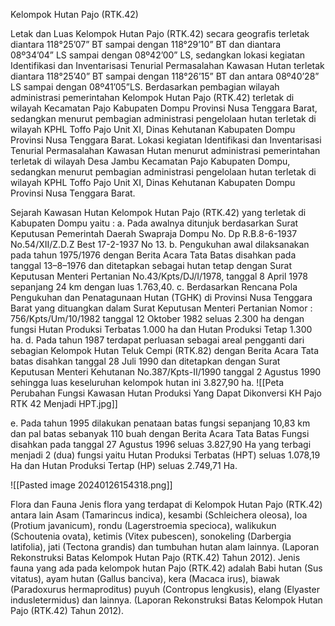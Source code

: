 Kelompok Hutan Pajo (RTK.42)

Letak dan Luas
Kelompok Hutan Pajo (RTK.42) secara geografis terletak diantara 118°25’07” BT sampai dengan 118°29’10” BT dan diantara 08º34’04” LS sampai dengan 08º42’00” LS, sedangkan lokasi kegiatan Identifikasi dan Inventarisasi Tenurial Permasalahan Kawasan Hutan terletak diantara 118°25’40” BT sampai dengan 118°26’15”  BT dan antara 08º40’28” LS sampai dengan  08º41’05”LS.
Berdasarkan pembagian wilayah administrasi pemerintahan Kelompok Hutan Pajo (RTK.42) terletak di wilayah Kecamatan Pajo Kabupaten Dompu Provinsi Nusa Tenggara Barat, sedangkan menurut pembagian administrasi pengelolaan hutan terletak di wilayah KPHL Toffo Pajo Unit XI, Dinas Kehutanan Kabupaten Dompu Provinsi Nusa Tenggara Barat.
Lokasi kegiatan Identifikasi dan Inventarisasi Tenurial Permasalahan Kawasan Hutan menurut administrasi pemerintahan terletak di wilayah Desa Jambu Kecamatan Pajo Kabupaten Dompu, sedangkan menurut pembagian administrasi pengelolaan hutan terletak di wilayah KPHL Toffo Pajo Unit XI, Dinas Kehutanan Kabupaten Dompu Provinsi Nusa Tenggara Barat.    

Sejarah Kawasan Hutan
Kelompok Hutan Pajo (RTK.42) yang terletak di Kabupaten Dompu yaitu :
a. Pada awalnya ditunjuk berdasarkan Surat Keputusan Pemerintah Daerah Swapraja Dompu No. Dp R.B.8-6-1937 No.54/XII/Z.D.Z Best 17-2-1937 No 13.
b. Pengukuhan awal dilaksanakan pada tahun 1975/1976 dengan Berita Acara Tata Batas disahkan pada tanggal 13–8–1976 dan ditetapkan sebagai hutan tetap dengan Surat Keputusan  Menteri Pertanian No.43/Kpts/DJ/I/1978, tanggal 8 April 1978 sepanjang 24 km dengan luas 1.763,40.
c. Berdasarkan Rencana Pola Pengukuhan dan Penatagunaan Hutan (TGHK) di Provinsi Nusa Tenggara Barat yang dituangkan dalam Surat Keputusan Menteri Pertanian Nomor : 756/Kpts/Um/10/1982 tanggal 12 Oktober 1982 seluas 2.300 ha dengan fungsi Hutan Produksi Terbatas 1.000 ha dan Hutan Produksi Tetap 1.300 ha.
d. Pada tahun 1987 terdapat perluasan sebagai areal pengganti dari sebagian Kelompok Hutan Teluk Cempi (RTK.82) dengan Berita Acara Tata batas disahkan tanggal 28 Juli 1990 dan ditetapkan dengan Surat Keputusan Menteri Kehutanan No.387/Kpts-II/1990 tanggal 2 Agustus 1990 sehingga luas keseluruhan kelompok hutan ini 3.827,90 ha.
![[Peta Perubahan Fungsi Kawasan Hutan Produksi Yang Dapat Dikonversi KH Pajo RTK 42 Menjadi HPT.jpg]]

e. Pada tahun 1995 dilakukan penataan batas fungsi sepanjang 10,83 km dan pal batas sebanyak 110 buah dengan Berita Acara Tata Batas Fungsi disahkan pada tanggal 27 Agustus 1996 seluas 3.827,90 Ha yang terbagi menjadi 2 (dua) fungsi yaitu Hutan Produksi Terbatas (HPT) seluas 1.078,19 Ha dan Hutan Produksi Tertap (HP) seluas 2.749,71 Ha.

![[Pasted image 20240126154318.png]]

Flora dan Fauna
Jenis flora yang terdapat di Kelompok Hutan Pajo (RTK.42) antara lain Asam (Tamarincus indica), kesambi (Schleichera oleosa), loa (Protium javanicum), rondu (Lagerstroemia specioca), walikukun (Schoutenia ovata), ketimis (Vitex pubescen), sonokeling (Darbergia latifolia), jati (Tectona grandis) dan tumbuhan hutan alam lainnya. (Laporan Rekonstruksi Batas Kelompok Hutan Pajo (RTK.42) Tahun 2012).
Jenis fauna yang ada pada kelompok hutan Pajo (RTK.42) adalah Babi hutan (Sus vitatus), ayam hutan (Gallus banciva), kera (Macaca irus), biawak (Paradoxurus hermaproditus) puyuh (Contropus lengkusis), elang (Elyaster indusletermidus) dan lainnya. (Laporan Rekonstruksi Batas Kelompok Hutan Pajo (RTK.42) Tahun 2012).